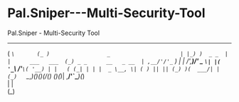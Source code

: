 # Pal.Sniper---Multi-Security-Tool
Pal.Sniper - Multi-Security Tool

 ___          _                                          
(  _`\       (_ )                  _                     
| |_) )  _ _  | |      ___   ___  (_) _ _      __   _ __ 
| ,__/'/'_` ) | |    /',__)/' _ `\| |( '_`\  /'__`\( '__)
| |   ( (_| | | |  _ \__, \| ( ) || || (_) )(  ___/| |   
(_)   `\__,_)(___)(_)(____/(_) (_)(_)| ,__/'`\____)(_)   
                                     | |                 
                                     (_)                 

